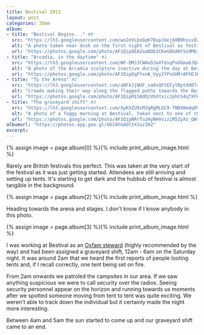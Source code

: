 ```yaml
---
title: Bestival 2012
layout: post
categories: 35mm
album:
- title: "Bestival Begins..." #0
  src: "https://lh3.googleusercontent.com/wo2eVLboGpK7QupJUej68B9hsss9Z_ljUq8FyBwFslqm0SCSGX2LLibr-gpCtyjB2bYQ_XmHmykFGdIPQCB92RjeD8Tckn57VwabWCzGipAxljO6QxMeLVQAF6eiIEcy8lSRM_066vfMYQfRvs7LO0e5QIiEqwE4RD3YEbIq95Z6x2c1_U0wq1WG2_v8nun4xplMdNqvXNWf4SoW7Cit4lRidebAFfJLJLmhKna38QDF-74XmRjVCNkZBHyRdSkFPQfnypKXsC5jTMTX9zwp-p1EJkFtCByRk8x15VcdzcXpyQg0Gp_BCXYTjS90BbbvPkciKorEfJGD8JNVgIuLY9ktthyZuIJyAUUfFOph60GRSct0zLVIpJvOqoVEFQJA8ZPZSyg5f6D04acrGzizlLZd3xx2FP4qhnN8wAvMyFv4K3u3HNSEEaXgq42p4oTGkmepTc5LF6Ui32IkZVEMF7h3kKuy4nQ6ibYt_bU_4E6W_A3QLEjzDm-1hkg5KpmM8GZw1CC96Gyrg0mTEnv8PQveAPWPW4y0EO3-HhAwndN1hdsYy8_0WUWP7_hR1qPm6n0aYc63zyUeiYzgjsrDywH66rCOT6Cnp0zIuVMGDg"
  alt: "A photo taken near dusk on the first night of Bestival as festival goers are still arriving and setting up"
  url: "https://photos.google.com/photo/AF1QipOEA2aaDDb3CKeG8bAHtSo9MbzWmX2uWIIe3PYT"
- title: "Arcadia, in the daytime" #1
  src: "https://lh3.googleusercontent.com/WF-0MJJCWAxDJwVfdsqPxUGma6JQc4ivzhPXifep9n2Nx873UgCQbo0Bqu4QeWkoc5eVZQD2xvkOLisIBAO6MQXKhu4tu4sCNV2Flao7ySSgkAIPVL2989IpYJ50KaT_gmUdoBWC-IwuTMV7wJkI1JUrLM6VaoJjAeZwlnSpQhtBI7HK5BR0qudxFB8oVPBy10QbIcDUyynHH5cHR02xtFs4CUpbpFnMgd-ADteSQ096ikajMcDDjOnIxAHVwVpquiH2WTtv6NbNlFt3Pnh3q8Mcya2R-yJnizYUsoGYvX2C-ddr_1G0EeUEZ94TikrlnhzAsyNfTq3hzCwiVTulSglQKID8FjonSTi2suiXZSsY3pJdSowdfn-i_h6UOPCSIrvqjdrSOk0kgS_UdEBOMgchVnMiMCYMWYl6g3Ww2Bog6syDNFrSq-ImjoNI41i62xca-T6Zs_cWkgOljGcXegsSqWQsqisNbJewzaHHU41UYrvlbCOX8E9eUlC2CEbhb3oWxQlCElPMhBJvPc4aBz8l_5_vhnW4dxXW8orNC6eUPJDIEmynr3MKfmuw39kZXVxaNB2jU_TMVaXvovpYeV3Off0KpdB9CmOZvH-RHU7EwzAXgRft2I9RwOpLdhalY1d3gCAlmseI8AEfvQH_Fo_1PLwUIa82m6c"
  alt: "A photo of the Arcadia sculpture inactive during the day at Bestival"
  url: "https://photos.google.com/photo/AF1QipOqFYxnA_Uyy2YPsGHRrAFhEJB5rN3TjQ6jZryn"
- title: "To the Arena" #2
  src: "https://lh3.googleusercontent.com/aNFkJjNUF_va0sQFtEFylRptdd0T4_iBUP4MZt7gSRxurlgvOlJDoyxl-yh3G1pklUZFCPqA3nOfOMndALEighA3ryMml_E86fQl5U3flh80_5Xo5oaUX37_sqSUmontMBFGnm9Sdgk13klcN7xRYwY63hY4u4PGR5QNGdsQ_3MCRZH0O4iydMDgYIykAp073WH2Im1fjlLtgZp0996c1rOMcU3mEBe0hz0qszAc0wwrRmoyTTUAmJjjDOpsbvZPI5QPjtkRtwfy2hPq5v-KRu2twjxMyDPMb5dM3ipDtIFNDn84iSV-Z80neGvRazzT9l1LWF8E8yyX4E4D572A21-wxU3RhMIBdF_tUda4G_hR7YfQpS_Pg8s4FbDX5gc_CWYK-5pbhAsv0BsqXEhvsOBIsK6rBF-v__JOkNS-9SV34G8n7ujT05s9ZYN6F8Ojvr2SXr63Yixz7-XyrrOAOoDS2mCgiHpcHQeF9PmAkAyMzZ1mbujliDGOgCbN2d6cI2J--noLVVfwmqLI_QA6XmejCmKM9zEtlR7h5qyNx0_c0C8h7GOL4dfErANB6cGsHnjZPikGp-bjM9B80wR_i43YplXHpCRXfOHzF6ed2A"
  alt: "Crowds making their way along the flagged paths towards the Bestival's main stages and arena"
  url: "https://photos.google.com/photo/AF1QipM1S8dQzVbXYxicJphCS4qfXFGCkkyCTWw4W3v1"
- title: "The graveyard shift" #3
  src: "https://lh3.googleusercontent.com/XyKXZU9iMJgRgMLGC9-TNDX0mdq0VWc916rWslXChp3aPjL1EsWh7UVF1QAorjiqKAmDphc8vy-m5s6xypuY8RbgR-RBzdckqom8snOUQwV8gCvK9pj5rx0qmZ-W-jNLM8G64CC2TDo5-U3wWeHBFRqdjX3tImmvmkQzNuJSy6y1wGxyw8iRnl9omIUuzOSQaDI3Q4ZvBxb08VlR_wR08F2XRtffxT3sIleBomN4RernQevMJjsXcxjTRKpTUsgqoGF_F-J2XbzL90IjrgmxeRlwX23eLyklLh4PGO6Z-SsM0jny8L-CqYMRLzqYmlVkXWC8ES-wj9rKzpffvjn57BqU-_LUEzTXrpb3OVFYeCbBC0eOcA-yAwzrR_KC9GNfHw1KzwHhkoSiSMOEnDHFJUmM8xFQwK5M9jJJv4829dEKdFuCPKUSjH0riKj4xPPW8G-eGmFFqmEI2P9aFfQD_KBebe8Lvu2ze93hHefk_iqxMpMSWKjKWbYNuo6JhbFmDM1Dfz0lD-Qg9ZyYDePRbwA9eUWEngjSNkZ5a0hSTTH823W4rfLpWOs4nPNmkdGbAvE50cdNfXfrlUIdHdoUnVuB-xO3swq0y09tSRYxibthFoTUCgJBduPATfPeEDBS8_4e8-1AAWs_-AqxZ5__gkJmuMOOsA6s6KA"
  alt: "A photo of a foggy morning at Bestival, taken next to one of the many overnight food stalls"
  url: "https://photos.google.com/photo/AF1QipNRrTuzHyNHVviziM5ZyXo_QWsfQxYGPUj3v9--"
albumurl: "https://photos.app.goo.gl/UGI8tGAOltX1uzIH2"
excerpt:
---
```


{% assign image = page.album[0] %}{% include print_album_image.html %}

Rarely are British festivals this perfect. This was taken at the very start of the festival as it was just getting started. Attendees are still arriving and setting up tents. It's starting to get dark and the hubbub of festival is almost tangible in the background.

{% assign image = page.album[2] %}{% include print_album_image.html %}

Heading towards the arena and stages. I don't know if I know anybody in this photo.

{% assign image = page.album[3] %}{% include print_album_image.html %}

I was working at Bestival as an [Oxfam steward][oxfam-stewarding] (highly recommended by the way) and had been assigned a graveyard shift, 12am - 6am on the Saturday night. It was around 2am that we heard the first reports of people looting tents and, if I recall correctly, one tent being set on fire.

From 2am onwards we patroled the campsites in our area. If we saw anything suspicious we were to call security over the radios. Seeing security personnel appear on the horizon and running towards us moments after we spotted someone moving from tent to tent was quite exciting. We weren't able to track down the individual but it certainly made the night more interesting.

[oxfam-stewarding]: https://www.oxfam.org.uk/stewarding "Oxfam stewards"

Between 4am and 5am the sun started to come up and our graveyard shift came to an end.